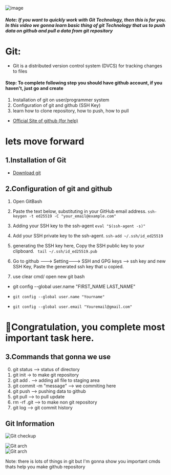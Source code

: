 ![image](https://www.freecodecamp.org/news/content/images/2022/07/git-github.png)

##### Note: If you want to quickly work with Git Technology, then this is for you. In this video we gonna learn basic thing of git Technology that us to push data on github and pull a data from git repository

# Git: 
- Git is a distributed version control system (DVCS) for tracking changes to files

#### Step: To complete following step you should have github account, if you haven't, just go  and create

1. Installation of git on user/programmer system
2. Configuration of git and github (SSH Key)
3. learn how to clone repository, how to push, how to pull

- [Official Site of github (for help)](https://docs.github.com/en/authentication/connecting-to-github-with-ssh/generating-a-new-ssh-key-and-adding-it-to-the-ssh-agent)

# lets move forward
## 1.Installation of Git
- [Download git](https://git-scm.com/downloads)


## 2.Configuration of git and github
1. Open GitBash

2. Paste the text below, substituting in your GitHub email address.
```ssh-keygen -t ed25519 -C "your_email@example.com"```

3. Adding your SSH key to the ssh-agent
```eval "$(ssh-agent -s)"```

4. Add your SSH private key to the ssh-agent.
```ssh-add ~/.ssh/id_ed25519```

5. generating the SSH key here, Copy the SSH public key to your clipboard.
``` tail ~/.ssh/id_ed25519.pub```

6. Go to github ---> Setting---> SSH and GPG keys --> ssh key 
and new SSH Key, Paste the generated ssh key that u copied.

7. use clear cmd/ open new git bash 
- git config --global user.name "FIRST_NAME LAST_NAME"

- ```git config --global user.name "Yourname"```
- ```git config --global user.email "Youremail@gmail.com"```

# 🎉Congratulation, you complete most important task here. 

## 3.Commands that gonna we use
0. git status --> status of directory
1. git init -> to make git repository
2. git add . --> adding all file to staging area
3. git commit -m  "message" --> we commiting here 
4. git push --> pushing data to github
5. git pull --> to pull update
6. rm -rf .git --> to make non git repository
7. git log --> git commit history


## Git Information
![Git checkup](https://intellipaat.com/blog/wp-content/uploads/2020/04/Git-1-1.jpg)</br>

![Git arch](https://intellipaat.com/blog/wp-content/uploads/2020/04/Git-3.jpg)</br>
![Git arch](https://intellipaat.com/blog/wp-content/uploads/2020/04/Git-4.jpg)</br>

Note: there is lots of things in git but I'm gonna show you important cmds thats help you make github repository
